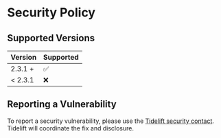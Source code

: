 # Security Policy

## Supported Versions

| Version | Supported          |
| ------- | ------------------ |
| 2.3.1 + | :white_check_mark: |
| < 2.3.1 | :x:                |

## Reporting a Vulnerability

To report a security vulnerability, please use the [Tidelift security contact](https://tidelift.com/security). Tidelift
will coordinate the fix and disclosure.
